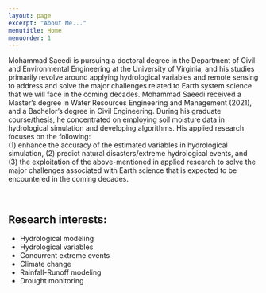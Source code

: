 ```yaml
---
layout: page
excerpt: "About Me..."
menutitle: Home
menuorder: 1
---
```


Mohammad Saeedi is pursuing a doctoral degree in the Department of Civil and Environmental Engineering at the University of Virginia, and his studies primarily revolve around applying hydrological variables and remote sensing to address and solve the major challenges related to Earth system science that we will face in the coming decades. 
Mohammad Saeedi received a Master’s degree in Water Resources Engineering and Management (2021), and a Bachelor’s degree in Civil Engineering. During his graduate course/thesis, he concentrated on employing soil moisture data in hydrological simulation and developing algorithms.
His applied research focuses on the following:<br/> 
(1) enhance the accuracy of the estimated variables in hydrological simulation, (2) predict natural disasters/extreme hydrological events, and (3) the exploitation of the above-mentioned in applied research to solve the major challenges associated with Earth science that is expected to be encountered in the coming decades. <br/>

<br/>

## Research interests:

-	Hydrological modeling
-	Hydrological variables
-	Concurrent extreme events
-	Climate change
-	Rainfall-Runoff modeling
-	Drought monitoring

